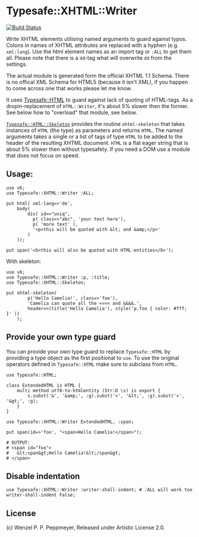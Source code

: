 # Typesafe::XHTML::Writer
[![Build Status](https://travis-ci.org/gfldex/perl6-typesafe-xhtml-writer.svg?branch=master)](https://travis-ci.org/gfldex/perl6-typesafe-xhtml-writer)

Write XHTML elements utilising named arguments to guard against typos. Colons
in names of XHTML attributes are replaced with a hyphen (e.g. `xml:lang`). Use
the html element names as an import tag or `:ALL` to get them all. Please
note that there is a `dd`-tag what will overwrite `dd` from the settings.

The actual module is generated form the official XHTML 1.1 Schema. There is no
offical XML Schema for HTML5 (because it isn't XML), if you happen to come
across one that works please let me know.

It uses [Typesafe::HTML](https://github.com/gfldex/perl6-typesafe-xhtml-writer)
to guard against lack of quoting of HTML-tags. As a dropin-replacement of
`HTML::Writer`, it's about 5% slower then the former. See below how to "overload"
that module, see below.
 
[`Typesafe::HTML::Skeleton`](https://raw.githubusercontent.com/gfldex/perl6-typesafe-xhtml-writer/master/lib/Typesafe/XHTML/Skeleton.pm6)
provides the routine `xhtml-skeleton` that takes instances of `HTML` (the type)
as parameters and returns `HTML`. The named arguments takes a single or a list
of tags of type `HTML` to be added to the header of the resulting XHTML
document. `HTML` is a flat eager string that is about 5% slower then without
typesafety. If you need a DOM use a module that does not focus on speed.

## Usage:
```
use v6;
use Typesafe::XHTML::Writer :ALL;

put html( xml-lang=>'de', 
	body(
        div( id=>"uniq",
          p( class=>"abc", 'your text here'),
          p( 'more text' ),
          '<p>this will be quoted with &lt; and &amp;</p>'
        )
    ));

put span('<b>this will also be quoted with HTML-entities</b>');
```

With skeleton:

```
use v6;
use Typesafe::XHTML::Writer :p, :title;
use Typesafe::XHTML::Skeleton;

put xhtml-skeleton(
        p('Hello Camelia!', class=>'foo'),
        'Camelia can quote all the <<<< and &&&&.', 
        header=>(title('Hello Camelia'), style('p.foo { color: #fff; }' ))
    );
```

## Provide your own type guard

You can provide your own type guard to replace `Typesafe::HTML` by providing a
type object as the first positional to `use`. To use the original operators
defined in `Typesafe::HTML` make sure to subclass from `HTML`.

```
use Typesafe::HTML;

class ExtendedHTML is HTML {	
	multi method utf8-to-htmlentity (Str:D \s) is export {
		s.subst('&', '&amp;', :g).subst('<', '&lt;', :g).subst('>', '&gt;', :g);
	}
}

use Typesafe::XHTML::Writer ExtendedHTML, :span;

put span(id=>'foo', "<span>Hello Camelia!</span>");

# OUTPUT:
# <span id="foo">
#   &lt;span&gt;Hello Camelia!&lt;/span&gt;
# </span>
```

## Disable indentation

```
use Typesafe::XHTML::Writer :writer-shall-indent; # :ALL will work too
writer-shall-indent False;
```

## License

(c) Wenzel P. P. Peppmeyer, Released under Artistic License 2.0.
